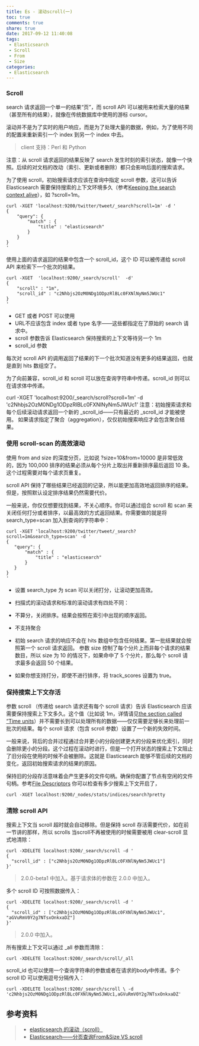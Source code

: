 ```yaml
---
title: Es - 滚动scroll(一)
toc: true
comments: true
share: true
date: 2017-09-12 11:40:08
tags:
 - Elasticsearch
 - Scroll
 - From 
 - Size
categories:
 - Elasticsearch
---
```


### Scroll

search 请求返回一个单一的结果“页”，而 scroll API 可以被用来检索大量的结果（甚至所有的结果），就像在传统数据库中使用的游标 cursor。

滚动并不是为了实时的用户响应，而是为了处理大量的数据，例如，为了使用不同的配置来重新索引一个 index 到另一个 index 中去。<!-- more -->

>client 支持：Perl 和 Python

注意：从 scroll 请求返回的结果反映了 search 发生时刻的索引状态，就像一个快照。后续的对文档的改动（索引、更新或者删除）都只会影响后面的搜索请求。

为了使用 scroll，初始搜索请求应该在查询中指定 scroll 参数，这可以告诉 Elasticsearch 需要保持搜索的上下文环境多久（参考[Keeping the search context alive](https://www.elastic.co/guide/en/elasticsearch/reference/2.0/search-request-scroll.html#scroll-search-context)），如 ?scroll=1m。
```
curl -XGET 'localhost:9200/twitter/tweet/_search?scroll=1m' -d '
{
    "query": {
        "match" : {
            "title" : "elasticsearch"
        }
    }
}
'
```
使用上面的请求返回的结果中包含一个 scroll_id，这个 ID 可以被传递给 scroll API 来检索下一个批次的结果。

```
curl -XGET  'localhost:9200/_search/scroll'  -d'
{
    "scroll" : "1m", 
    "scroll_id" : "c2Nhbjs2OzM0NDg1ODpzRlBLc0FXNlNyNm5JWUc1" 
}
'
```

- GET 或者 POST 可以使用
- URL不应该包含 index 或者 type 名字——这些都指定在了原始的 search 请求中。
- scroll 参数告诉 Elasticsearch 保持搜索的上下文等待另一个 1m
- scroll_id 参数

每次对 scroll API 的调用返回了结果的下一个批次知道没有更多的结果返回，也就是直到 hits 数组空了。

为了向前兼容，scroll_id 和 scroll 可以放在查询字符串中传递。scroll_id 则可以在请求体中传递。

curl -XGET 'localhost:9200/_search/scroll?scroll=1m' -d 'c2Nhbjs2OzM0NDg1ODpzRlBLc0FXNlNyNm5JWUc1'
注意：初始搜索请求和每个后续滚动请求返回一个新的 _scroll_id——只有最近的 _scroll_id 才能被使用。
如果请求指定了聚合（aggregation），仅仅初始搜索响应才会包含聚合结果。

### 使用 scroll-scan 的高效滚动

使用 from and size 的深度分页，比如说 ?size=10&from=10000 是非常低效的，因为 100,000 排序的结果必须从每个分片上取出并重新排序最后返回 10 条。这个过程需要对每个请求页重复。

scroll API 保持了哪些结果已经返回的记录，所以能更加高效地返回排序的结果。但是，按照默认设定排序结果仍然需要代价。

一般来说，你仅仅想要找到结果，不关心顺序。你可以通过组合 scroll 和 scan 来关闭任何打分或者排序，以最高效的方式返回结果。你需要做的就是将 search_type=scan 加入到查询的字符串中：

```
curl -XGET 'localhost:9200/twitter/tweet/_search?scroll=1m&search_type=scan' -d '
{
   "query": {
       "match" : {
           "title" : "elasticsearch"
       }
   }
}
'
```

- 设置 search_type 为 scan 可以关闭打分，让滚动更加高效。

- 扫描式的滚动请求和标准的滚动请求有四处不同：

- 不算分，关闭排序。结果会按照在索引中出现的顺序返回。

- 不支持聚合

- 初始 search 请求的响应不会在 hits 数组中包含任何结果。第一批结果就会按照第一个 scroll 请求返回。
参数 size 控制了每个分片上而非每个请求的结果数目，所以 size 为 10 的情况下，如果命中了 5 个分片，那么每个 scroll 请求最多会返回 50 个结果。

- 如果你想支持打分，即使不进行排序，将 track_scores 设置为 true。

### 保持搜索上下文存活

参数 scroll （传递给 search 请求还有每个 scroll 请求）告诉 Elasticsearch 应该需要保持搜索上下文多久。这个值（比如说 1m，详情请见[the section called “Time units](https://www.elastic.co/guide/en/elasticsearch/reference/2.0/common-options.html#time-units)）并不需要长到可以处理所有的数据——仅仅需要足够长来处理前一批次的结果。每个 scroll 请求（包含 scroll 参数）设置了一个新的失效时间。

一般来说，背后的合并过程通过合并更小的分段创建更大的分段来优化索引，同时会删除更小的分段。这个过程在滚动时进行，但是一个打开状态的搜索上下文阻止了旧分段在使用的时候不会被删除。这就是 Elasticsearch 能够不管后续的文档的变化，返回初始搜索请求的结果的原因。

保持旧的分段存活意味着会产生更多的文件句柄。确保你配置了节点有空闲的文件句柄。参考[File Descriptors](https://www.elastic.co/guide/en/elasticsearch/reference/2.0/setup-configuration.html#file-descriptors)
你可以检查有多少搜索上下文开启了，

```
curl -XGET localhost:9200/_nodes/stats/indices/search?pretty
```

### 清除 scroll API

搜索上下文当 scroll 超时就会自动移除。但是保持 scroll 存活需要代价，如在前一节讲的那样，所以 scrolls 当scroll不再被使用的时候需要被用 clear-scroll 显式地清除：

```
curl -XDELETE localhost:9200/_search/scroll -d '
{ 
  "scroll_id" : ["c2Nhbjs2OzM0NDg1ODpzRlBLc0FXNlNyNm5JWUc1"]
}'
```

>2.0.0-beta1 中加入。基于请求体的参数在 2.0.0 中加入。

多个 scroll ID 可按照数据传入：

```
curl -XDELETE localhost:9200/_search/scroll -d '
{ 
  "scroll_id" : ["c2Nhbjs2OzM0NDg1ODpzRlBLc0FXNlNyNm5JWUc1", "aGVuRmV0Y2g7NTsxOnkxaDZ"]
}'
```

>2.0.0 中加入。

所有搜索上下文可以通过 _all 参数而清除：

```
curl -XDELETE localhost:9200/_search/scroll/_all

```
scroll_id 也可以使用一个查询字符串的参数或者在请求的body中传递。多个scroll ID 可以使用逗号分隔传入：

```
curl -XDELETE localhost:9200/_search/scroll \ -d 'c2Nhbjs2OzM0NDg1ODpzRlBLc0FXNlNyNm5JWUc1,aGVuRmV0Y2g7NTsxOnkxaDZ'
```




## 参考资料
> - [elasticsearch 的滚动（scroll）](http://www.jianshu.com/p/14aa8b09c789)
> - [Elasticsearch——分页查询From&Size VS scroll](http://www.cnblogs.com/xing901022/archive/2016/03/16/5284902.html)

